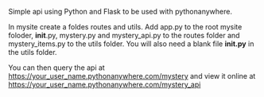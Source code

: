 Simple api using Python and Flask to be used with pythonanywhere.

In mysite create a foldes routes and utils. Add app.py to the root mysite foloder, __init__.py, mystery.py and mystery_api.py to the routes folder and mystery_items.py to the utils folder. You will also need a blank file __init.py__ in the utils folder.

You can then query the api at https://your_user_name.pythonanywhere.com/mystery and view it online at  https://your_user_name.pythonanywhere.com/mystery_api
